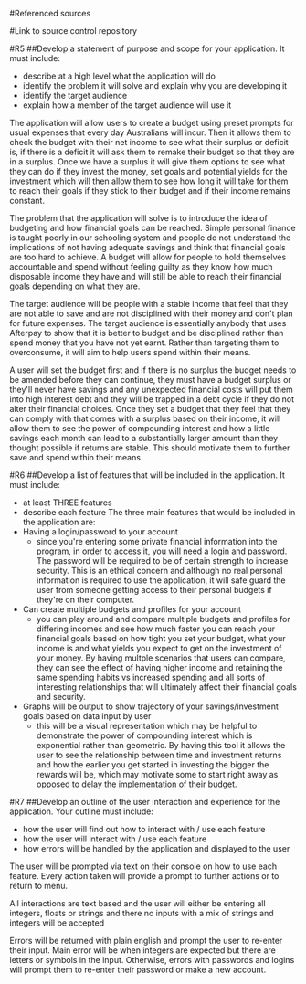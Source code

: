 #Referenced sources

#Link to source control repository

#R5
##Develop a statement of purpose and scope for your application. It must include:
- describe at a high level what the application will do
- identify the problem it will solve and explain why you are developing it
- identify the target audience 
- explain how a member of the target audience will use it

The application will allow users to create a budget using preset prompts for usual expenses that every day Australians will incur. Then it allows them to check the budget with their net income to see what their surplus or deficit is, if there is a deficit it will ask them to remake their budget so that they are in a surplus. Once we have a surplus it will give them options to see what they can do if they invest the money, set goals and potential yields for the investment which will then allow them to see how long it will take for them to reach their goals if they stick to their budget and if their income remains constant.

The problem that the application will solve is to introduce the idea of budgeting and how financial goals can be reached. Simple personal finance is taught poorly in our schooling system and people do not understand the implications of not having adequate savings and think that financial goals are too hard to achieve. A budget will allow for people to hold themselves accountable and spend without feeling guilty as they know how much disposable income they have and will still be able to reach their financial goals depending on what they are. 

The target audience will be people with a stable income that feel that they are not able to save and are not disciplined with their money and don't plan for future expenses. The target audience is essentially anybody that uses Afterpay to show that it is better to budget and be disciplined rather than spend money that you have not yet earnt. Rather than targeting them to overconsume, it will aim to help users spend within their means.

A user will set the budget first and if there is no surplus the budget needs to be amended before they can continue, they must have a budget surplus or they'll never have savings and any unexpected financial costs will put them into high interest debt and they will be trapped in a debt cycle if they do not alter their financial choices. Once they set a budget that they feel that they can comply with that comes with a surplus based on their income, it will allow them to see the power of compounding interest and how a little savings each month can lead to a substantially larger amount than they thought possible if returns are stable. This should motivate them to further save and spend within their means. 


#R6
##Develop a list of features that will be included in the application. It must include:
- at least THREE features
- describe each feature
The three main features that would be included in the application are:
- Having a login/password to your account
    - since you're entering some private financial information into the program, in order to access it, you will need a login and password. The password will be required to be of certain strength to increase security. This is an ethical concern and although no real personal information is required to use the application, it will safe guard the user from someone getting access to their personal budgets if they're on their computer. 
- Can create multiple budgets and profiles for your account
    - you can play around and compare multiple budgets and profiles for differing incomes and see how much faster you can reach your financial goals based on how tight you set your budget, what your income is and what yields you expect to get on the investment of your money. By having multple scenarios that users can compare, they can see the effect of having higher income and retaining the same spending habits vs increased spending and all sorts of interesting relationships that will ultimately affect their financial goals and security. 
- Graphs will be output to show trajectory of your savings/investment goals based on data input by user
    - this will be a visual representation which may be helpful to demonstrate the power of compounding interest which is exponential rather than geometric. By having this tool it allows the user to see the relationship between time and investment returns and how the earlier you get started in investing the bigger the rewards will be, which may motivate some to start right away as opposed to delay the implementation of their budget. 

#R7
##Develop an outline of the user interaction and experience for the application.
Your outline must include:
- how the user will find out how to interact with / use each feature
- how the user will interact with / use each feature
- how errors will be handled by the application and displayed to the user

The user will be prompted via text on their console on how to use each feature. Every action taken will provide a prompt to further actions or to return to menu. 

All interactions are text based and the user will either be entering all integers, floats or strings and there no inputs with a mix of strings and integers will be accepted

Errors will be returned with plain english and prompt the user to re-enter their input. Main error will be when integers are expected but there are letters or symbols in the input. Otherwise, errors with passwords and logins will prompt them to re-enter their password or make a new account. 